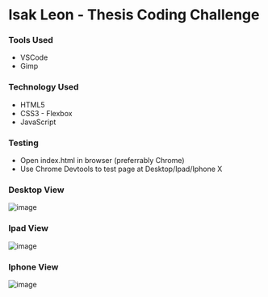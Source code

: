 # Isak Leon - Thesis Coding Challenge  
  
### Tools Used  
* VSCode  
* Gimp  
  
### Technology Used  
 * HTML5  
 * CSS3 - Flexbox  
 * JavaScript  
   
### Testing  
* Open index.html in browser (preferrably Chrome)  
* Use Chrome Devtools to test page at Desktop/Ipad/Iphone X
  
### Desktop View  
![image](https://user-images.githubusercontent.com/56734437/94608907-195a3d80-026c-11eb-9770-4845bf430506.png)  
  
### Ipad View  
![image](https://user-images.githubusercontent.com/56734437/94609001-3989fc80-026c-11eb-8058-409ee437322a.png)  
  
### Iphone View  
![image](https://user-images.githubusercontent.com/56734437/94609071-558d9e00-026c-11eb-826b-93399ec249de.png)
